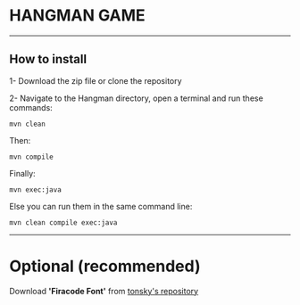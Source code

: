 # HANGMAN GAME

--------------------

## How to install

1- Download the zip file or clone the repository 

2- Navigate to the Hangman directory, open a terminal and run these commands:

    mvn clean

Then: 

    mvn compile

Finally: 

    mvn exec:java

Else you can run them in the same command line:

    mvn clean compile exec:java

------------------------

# Optional (recommended) 

Download **'Firacode Font'** from [tonsky's repository](https://github.com/tonsky/FiraCode)
